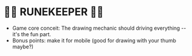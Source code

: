 🧙💎 RUNEKEEPER 💎🧙
===================
- Game core conceit: The drawing mechanic should driving everything -- it's the fun part.
- Bonus points: make it for mobile (good for drawing with your thumb maybe?)
